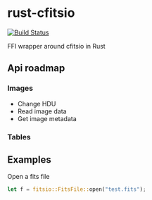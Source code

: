 # rust-cfitsio

[![Build Status](https://travis-ci.org/mindriot101/rust-cfitsio.svg?branch=master)](https://travis-ci.org/mindriot101/rust-cfitsio)

FFI wrapper around cfitsio in Rust



## Api roadmap

### Images

* Change HDU
* Read image data
* Get image metadata

### Tables

## Examples

Open a fits file

```rust
let f = fitsio::FitsFile::open("test.fits");
```
